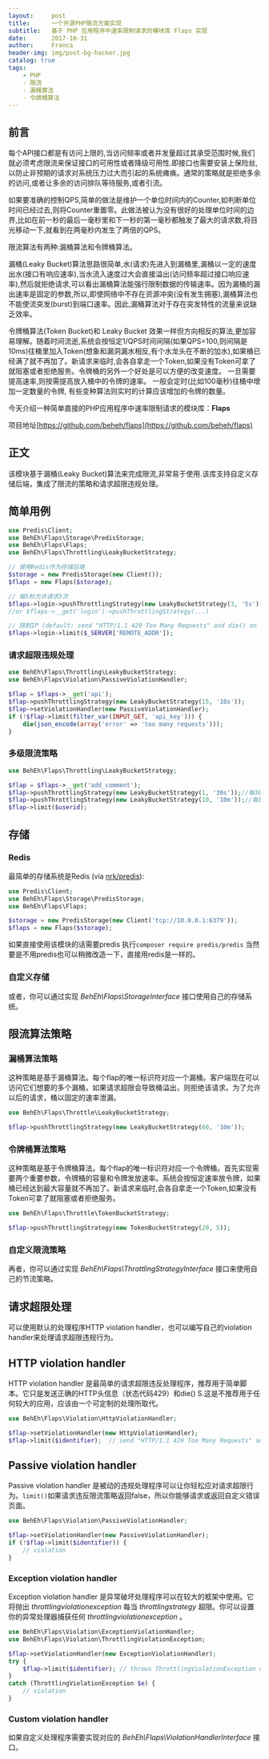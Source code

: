 ```yaml
---
layout:     post
title:      一个开源PHP限流方案实现
subtitle:   基于 PHP 应用程序中速率限制请求的模块库 Flaps 实现
date:       2017-10-31
author:     Franca
header-img: img/post-bg-hacker.jpg
catalog: true
tags:
    - PHP
    - 限流
    - 漏桶算法
    - 令牌桶算法
---
```



## 前言

每个API接口都是有访问上限的,当访问频率或者并发量超过其承受范围时候,我们就必须考虑限流来保证接口的可用性或者降级可用性.即接口也需要安装上保险丝,以防止非预期的请求对系统压力过大而引起的系统瘫痪。通常的策略就是拒绝多余的访问,或者让多余的访问排队等待服务,或者引流。

如果要准确的控制QPS,简单的做法是维护一个单位时间内的Counter,如判断单位时间已经过去,则将Counter重置零。此做法被认为没有很好的处理单位时间的边界,比如在前一秒的最后一毫秒里和下一秒的第一毫秒都触发了最大的请求数,将目光移动一下,就看到在两毫秒内发生了两倍的QPS。

限流算法有两种:漏桶算法和令牌桶算法。

漏桶(Leaky Bucket)算法思路很简单,水(请求)先进入到漏桶里,漏桶以一定的速度出水(接口有响应速率),当水流入速度过大会直接溢出(访问频率超过接口响应速率),然后就拒绝请求,可以看出漏桶算法能强行限制数据的传输速率。因为漏桶的漏出速率是固定的参数,所以,即使网络中不存在资源冲突(没有发生拥塞),漏桶算法也不能使流突发(burst)到端口速率。因此,漏桶算法对于存在突发特性的流量来说缺乏效率。

令牌桶算法(Token Bucket)和 Leaky Bucket 效果一样但方向相反的算法,更加容易理解。随着时间流逝,系统会按恒定1/QPS时间间隔(如果QPS=100,则间隔是10ms)往桶里加入Token(想象和漏洞漏水相反,有个水龙头在不断的加水),如果桶已经满了就不再加了。新请求来临时,会各自拿走一个Token,如果没有Token可拿了就阻塞或者拒绝服务。令牌桶的另外一个好处是可以方便的改变速度。 一旦需要提高速率,则按需提高放入桶中的令牌的速率。 一般会定时(比如100毫秒)往桶中增加一定数量的令牌, 有些变种算法则实时的计算应该增加的令牌的数量。

今天介绍一种简单直接的PHP应用程序中速率限制请求的模块库：**Flaps**

项目地址[https://github.com/beheh/flaps](https://github.com/beheh/flaps)

## 正文

该模块基于漏桶(Leaky Bucket)算法来完成限流,非常易于使用.该库支持自定义存储后端，集成了限流的策略和请求超限违规处理。

## 简单用例

```php
use Predis\Client;
use BehEh\Flaps\Storage\PredisStorage;
use BehEh\Flaps\Flaps;
use BehEh\Flaps\Throttling\LeakyBucketStrategy;

// 使用Redis作为存储后端
$storage = new PredisStorage(new Client());
$flaps = new Flaps($storage);

// 每5秒允许请求3次
$flaps->login->pushThrottlingStrategy(new LeakyBucketStrategy(3, '5s'));
//or $flaps->__get('login')->pushThrottlingStrategy(...)

// 限制IP (default: send "HTTP/1.1 429 Too Many Requests" and die() on violation)
$flaps->login->limit($_SERVER['REMOTE_ADDR']);
```

### 请求超限违规处理

```php
use BehEh\Flaps\Throttling\LeakyBucketStrategy;
use BehEh\Flaps\Violation\PassiveViolationHandler;

$flap = $flaps->__get('api');
$flap->pushThrottlingStrategy(new LeakyBucketStrategy(15, '10s'));
$flap->setViolationHandler(new PassiveViolationHandler);
if (!$flap->limit(filter_var(INPUT_GET, 'api_key'))) {
	die(json_encode(array('error' => 'too many requests')));
}
```

### 多级限流策略

```php
use BehEh\Flaps\Throttling\LeakyBucketStrategy;

$flap = $flaps->__get('add_comment');
$flap->pushThrottlingStrategy(new LeakyBucketStrategy(1, '30s'));//每30秒允许1次
$flap->pushThrottlingStrategy(new LeakyBucketStrategy(10, '10m'));//每10分钟允许10次
$flap->limit($userid);
```

## 存储

### Redis

最简单的存储系统是Redis (via [nrk/predis](https://github.com/nrk/predis)):

```php
use Predis\Client;
use BehEh\Flaps\Storage\PredisStorage;
use BehEh\Flaps\Flaps;

$storage = new PredisStorage(new Client('tcp://10.0.0.1:6379'));
$flaps = new Flaps($storage);
```

如果直接使用该模块的话需要predis 执行`composer require predis/predis`
当然要是不用predis也可以稍微改造一下，直接用redis是一样的。

### 自定义存储

或者，你可以通过实现 _BehEh\Flaps\StorageInterface_ 接口使用自己的存储系统。

## 限流算法策略

### 漏桶算法策略

这种策略是基于漏桶算法。每个flap的唯一标识符对应一个漏桶。客户端现在可以访问它们想要的多个漏桶，如果请求超限会导致桶溢出，则拒绝该请求。为了允许以后的请求，桶以固定的速率泄漏。

```php
use BehEh\Flaps\Throttle\LeakyBucketStrategy;

$flap->pushThrottlingStrategy(new LeakyBucketStrategy(60, '10m'));
```

### 令牌桶算法策略

这种策略是基于令牌桶算法。每个flap的唯一标识符对应一个令牌桶。首先实现需要两个重要参数，令牌桶的容量和令牌发放速率。系统会按恒定速率放令牌，如果桶已经达到最大容量就不再加了。新请求来临时,会各自拿走一个Token,如果没有Token可拿了就阻塞或者拒绝服务。

```php
use BehEh\Flaps\Throttle\TokenBucketStrategy;

$flap->pushThrottlingStrategy(new TokenBucketStrategy(20, 5));
```

### 自定义限流策略

再者，你可以通过实现 _BehEh\Flaps\ThrottlingStrategyInterface_ 接口来使用自己的节流策略。

## 请求超限处理

可以使用默认的处理程序HTTP violation handler，也可以编写自己的violation handler来处理请求超限违规行为。

## HTTP violation handler

HTTP violation handler 是最简单的请求超限违反处理程序，推荐用于简单脚本。它只是发送正确的HTTP头信息（状态代码429）和die() S.这是不推荐用于任何较大的应用，应该由一个可定制的处理所取代。

```php
use BehEh\Flaps\Violation\HttpViolationHandler;

$flap->setViolationHandler(new HttpViolationHandler);
$flap->limit($identifier);  // send "HTTP/1.1 429 Too Many Requests" and die() on violation
```

## Passive violation handler

Passive violation handler 是被动的违规处理程序可以让你轻松应对请求超限行为。` limit() `如果请求违反限流策略返回false，所以你能够请求或返回自定义错误页面。

```php
use BehEh\Flaps\Violation\PassiveViolationHandler;

$flap->setViolationHandler(new PassiveViolationHandler);
if (!$flap->limit($identifier)) {
	// violation
}
```

### Exception violation handler

Exception violation handler 是异常破坏处理程序可以在较大的框架中使用。它将抛出 _throttlingviolationexception_ 每当 _throttlingstrategy_ 超限。你可以设置你的异常处理器捕获任何 _throttlingviolationexception_ 。

```php
use BehEh\Flaps\Violation\ExceptionViolationHandler;
use BehEh\Flaps\Violation\ThrottlingViolationException;

$flap->setViolationHandler(new ExceptionViolationHandler);
try {
	$flap->limit($identifier); // throws ThrottlingViolationException on violation
}
catch (ThrottlingViolationException $e) {
	// violation
}
```

### Custom violation handler

如果自定义处理程序需要实现对应的 _BehEh\Flaps\ViolationHandlerInterface_ 接口。
